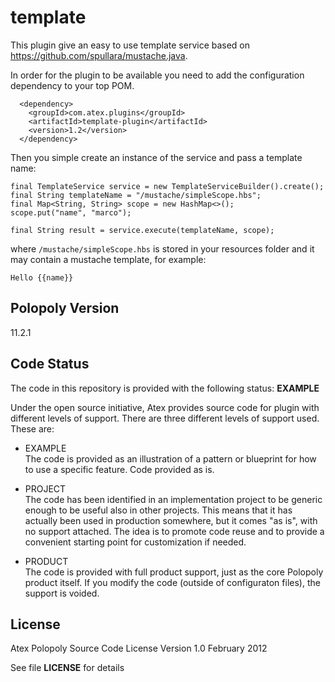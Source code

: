 template
================

This plugin give an easy to use template service based on https://github.com/spullara/mustache.java.

In order for the plugin to be available you need to add the configuration dependency to your top POM.
```
  <dependency>
    <groupId>com.atex.plugins</groupId>
    <artifactId>template-plugin</artifactId>
    <version>1.2</version>
  </dependency>

```

Then you simple create an instance of the service and pass a template name:

```
final TemplateService service = new TemplateServiceBuilder().create();
final String templateName = "/mustache/simpleScope.hbs";
final Map<String, String> scope = new HashMap<>();
scope.put("name", "marco");

final String result = service.execute(templateName, scope);
```

where `/mustache/simpleScope.hbs` is stored in your resources folder and it may contain a mustache template, for example:

```
Hello {{name}}
```
## Polopoly Version
11.2.1

## Code Status
The code in this repository is provided with the following status: **EXAMPLE**

Under the open source initiative, Atex provides source code for plugin with different levels of support. There are three different levels of support used. These are:

- EXAMPLE  
The code is provided as an illustration of a pattern or blueprint for how to use a specific feature. Code provided as is.

- PROJECT  
The code has been identified in an implementation project to be generic enough to be useful also in other projects. This means that it has actually been used in production somewhere, but it comes "as is", with no support attached. The idea is to promote code reuse and to provide a convenient starting point for customization if needed.

- PRODUCT  
The code is provided with full product support, just as the core Polopoly product itself.
If you modify the code (outside of configuraton files), the support is voided.


## License
Atex Polopoly Source Code License
Version 1.0 February 2012

See file **LICENSE** for details
